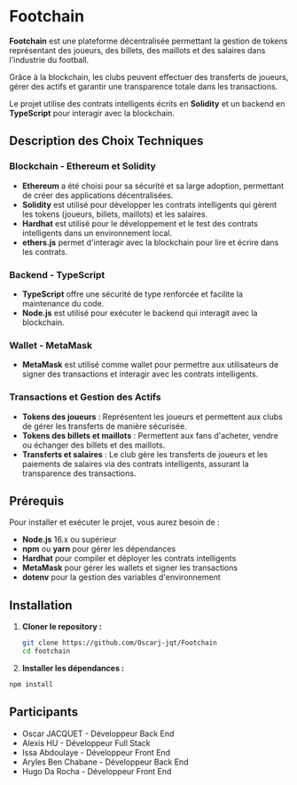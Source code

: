 # Footchain

**Footchain** est une plateforme décentralisée permettant la gestion de tokens représentant des joueurs, des billets, des maillots et des salaires dans l'industrie du football. 

Grâce à la blockchain, les clubs peuvent effectuer des transferts de joueurs, gérer des actifs et garantir une transparence totale dans les transactions. 

Le projet utilise des contrats intelligents écrits en **Solidity** et un backend en **TypeScript** pour interagir avec la blockchain.

## Description des Choix Techniques

### Blockchain - Ethereum et Solidity
- **Ethereum** a été choisi pour sa sécurité et sa large adoption, permettant de créer des applications décentralisées.
- **Solidity** est utilisé pour développer les contrats intelligents qui gèrent les tokens (joueurs, billets, maillots) et les salaires.
- **Hardhat** est utilisé pour le développement et le test des contrats intelligents dans un environnement local.
- **ethers.js** permet d'interagir avec la blockchain pour lire et écrire dans les contrats.

### Backend - TypeScript
- **TypeScript** offre une sécurité de type renforcée et facilite la maintenance du code.
- **Node.js** est utilisé pour exécuter le backend qui interagit avec la blockchain.


### Wallet - MetaMask
- **MetaMask** est utilisé comme wallet pour permettre aux utilisateurs de signer des transactions et interagir avec les contrats intelligents.

### Transactions et Gestion des Actifs
- **Tokens des joueurs** : Représentent les joueurs et permettent aux clubs de gérer les transferts de manière sécurisée.
- **Tokens des billets et maillots** : Permettent aux fans d'acheter, vendre ou échanger des billets et des maillots.
- **Transferts et salaires** : Le club gère les transferts de joueurs et les paiements de salaires via des contrats intelligents, assurant la transparence des transactions.

## Prérequis

Pour installer et exécuter le projet, vous aurez besoin de :

- **Node.js** 16.x ou supérieur
- **npm** ou **yarn** pour gérer les dépendances
- **Hardhat** pour compiler et déployer les contrats intelligents
- **MetaMask** pour gérer les wallets et signer les transactions
- **dotenv** pour la gestion des variables d'environnement

## Installation

1. **Cloner le repository :**

   ```bash
   git clone https://github.com/Oscarj-jqt/Footchain
   cd footchain

2. **Installer les dépendances :**

 ```bash
 npm install
 ```


## Participants

 - Oscar JACQUET    - Développeur Back End
 - Alexis HU        - Développeur Full Stack
 - Issa Abdoulaye  - Développeur Front End
 - Aryles Ben Chabane - Développeur Back End
 - Hugo Da Rocha    - Développeur Front End
 
